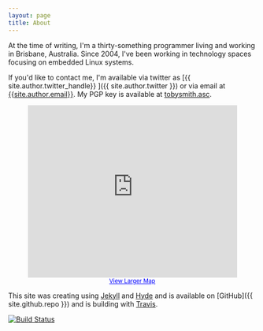 ```yaml
---
layout: page
title: About
---
```


At the time of writing, I'm a thirty-something programmer living and working in Brisbane, Australia. Since 2004, I've been working in technology spaces focusing on embedded Linux systems.

If you'd like to contact me, I'm available via twitter as [{{ site.author.twitter_handle}} ]({{ site.author.twitter }}) or via email at <a href="mailto:{{ site.author.email }}">{{site.author.email}}</a>. My PGP key is available at [tobysmith.asc](/tobysmith.asc).

<center>
<iframe width="425" height="350" frameborder="0" scrolling="no" marginheight="0" marginwidth="0" src="https://maps.google.com.au/?ie=UTF8&amp;ll=-27.471534,153.024573&amp;spn=0.027796,0.038023&amp;t=m&amp;z=15&amp;output=embed"></iframe><br /><small><a href="https://maps.google.com.au/?ie=UTF8&amp;ll=-27.471534,153.024573&amp;spn=0.027796,0.038023&amp;t=m&amp;z=15&amp;source=embed" style="color:#0000FF;text-align:left">View Larger Map</a></small>
</center>

This site was creating using [Jekyll](http://jekyllrb.com) and [Hyde](http://hyde.getpoole.com) and is available on [GitHub]({{ site.github.repo }}) and is building with [Travis](http://travis-ci.org).

[![Build Status](https://travis-ci.org/tismith/tismith.github.io.png?branch=master)](https://travis-ci.org/tismith/tismith.github.io)

